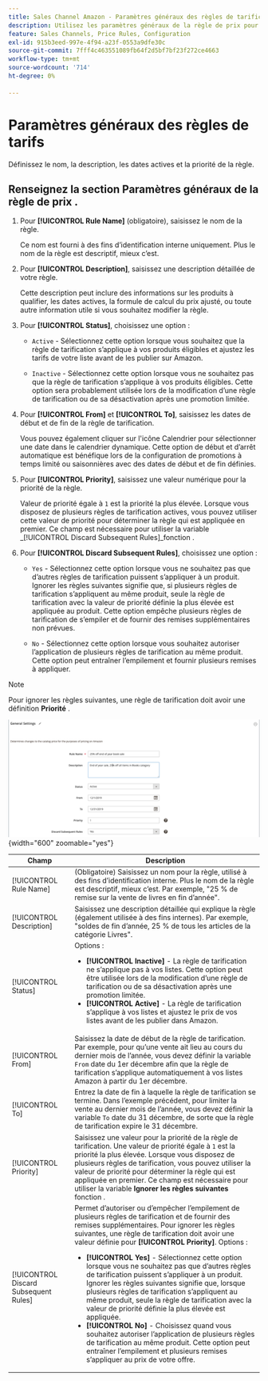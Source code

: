 ```yaml
---
title: Sales Channel Amazon - Paramètres généraux des règles de tarification
description: Utilisez les paramètres généraux de la règle de prix pour définir les caractéristiques principales d’une règle de prix de vente.
feature: Sales Channels, Price Rules, Configuration
exl-id: 915b3eed-997e-4f94-a23f-0553a9dfe30c
source-git-commit: 7fff4c463551089fb64f2d5bf7bf23f272ce4663
workflow-type: tm+mt
source-wordcount: '714'
ht-degree: 0%

---
```


# Paramètres généraux des règles de tarifs

Définissez le nom, la description, les dates actives et la priorité de la règle.

## Renseignez la section Paramètres généraux de la règle de prix .

1. Pour **[!UICONTROL Rule Name]** (obligatoire), saisissez le nom de la règle.

   Ce nom est fourni à des fins d’identification interne uniquement. Plus le nom de la règle est descriptif, mieux c’est.

1. Pour **[!UICONTROL Description]**, saisissez une description détaillée de votre règle.

   Cette description peut inclure des informations sur les produits à qualifier, les dates actives, la formule de calcul du prix ajusté, ou toute autre information utile si vous souhaitez modifier la règle.

1. Pour **[!UICONTROL Status]**, choisissez une option :

   - `Active` - Sélectionnez cette option lorsque vous souhaitez que la règle de tarification s’applique à vos produits éligibles et ajustez les tarifs de votre liste avant de les publier sur Amazon.

   - `Inactive` - Sélectionnez cette option lorsque vous ne souhaitez pas que la règle de tarification s’applique à vos produits éligibles. Cette option sera probablement utilisée lors de la modification d’une règle de tarification ou de sa désactivation après une promotion limitée.

1. Pour **[!UICONTROL From]** et **[!UICONTROL To]**, saisissez les dates de début et de fin de la règle de tarification.

   Vous pouvez également cliquer sur l&#39;icône Calendrier pour sélectionner une date dans le calendrier dynamique. Cette option de début et d’arrêt automatique est bénéfique lors de la configuration de promotions à temps limité ou saisonnières avec des dates de début et de fin définies.

1. Pour **[!UICONTROL Priority]**, saisissez une valeur numérique pour la priorité de la règle.

   Valeur de priorité égale à `1` est la priorité la plus élevée. Lorsque vous disposez de plusieurs règles de tarification actives, vous pouvez utiliser cette valeur de priorité pour déterminer la règle qui est appliquée en premier. Ce champ est nécessaire pour utiliser la variable _[!UICONTROL Discard Subsequent Rules]_fonction .

1. Pour **[!UICONTROL Discard Subsequent Rules]**, choisissez une option :

   - `Yes` - Sélectionnez cette option lorsque vous ne souhaitez pas que d’autres règles de tarification puissent s’appliquer à un produit. Ignorer les règles suivantes signifie que, si plusieurs règles de tarification s’appliquent au même produit, seule la règle de tarification avec la valeur de priorité définie la plus élevée est appliquée au produit. Cette option empêche plusieurs règles de tarification de s’empiler et de fournir des remises supplémentaires non prévues.

   - `No` - Sélectionnez cette option lorsque vous souhaitez autoriser l’application de plusieurs règles de tarification au même produit. Cette option peut entraîner l’empilement et fournir plusieurs remises à appliquer.

>[!NOTE]
>
>Pour ignorer les règles suivantes, une règle de tarification doit avoir une définition **Priorité** .

![Paramètres généraux des règles de tarifs](assets/amazon-pricing-rule-general.png){width="600" zoomable="yes"}

| Champ | Description |
|---------------------------------------|---------------------------------------------------------------------------------------------------------------------------------------------------------------------------------------------------------------------------------------------------------------------------------------------------------------------------------------------------------------------------------------------------------------------------------------------------------------------------------------------------------------------------------------------------------------------------------------------------------------------------------------------------------------------------------------------------------------------------------------------|
| [!UICONTROL Rule Name] | (Obligatoire) Saisissez un nom pour la règle, utilisé à des fins d’identification interne. Plus le nom de la règle est descriptif, mieux c’est. Par exemple, &quot;25 % de remise sur la vente de livres en fin d’année&quot;. |
| [!UICONTROL Description] | Saisissez une description détaillée qui explique la règle (également utilisée à des fins internes). Par exemple, &quot;soldes de fin d’année, 25 % de tous les articles de la catégorie Livres&quot;. |
| [!UICONTROL Status] | Options :<ul><li>**[!UICONTROL Inactive]** - La règle de tarification ne s’applique pas à vos listes. Cette option peut être utilisée lors de la modification d’une règle de tarification ou de sa désactivation après une promotion limitée.</li><li>**[!UICONTROL Active]** - La règle de tarification s’applique à vos listes et ajustez le prix de vos listes avant de les publier dans Amazon.</li></ul> |
| [!UICONTROL From] | Saisissez la date de début de la règle de tarification. Par exemple, pour qu’une vente ait lieu au cours du dernier mois de l’année, vous devez définir la variable `From` date du 1er décembre afin que la règle de tarification s’applique automatiquement à vos listes Amazon à partir du 1er décembre. |
| [!UICONTROL To] | Entrez la date de fin à laquelle la règle de tarification se termine. Dans l’exemple précédent, pour limiter la vente au dernier mois de l’année, vous devez définir la variable `To` date du 31 décembre, de sorte que la règle de tarification expire le 31 décembre. |
| [!UICONTROL Priority] | Saisissez une valeur pour la priorité de la règle de tarification. Une valeur de priorité égale à `1` est la priorité la plus élevée. Lorsque vous disposez de plusieurs règles de tarification, vous pouvez utiliser la valeur de priorité pour déterminer la règle qui est appliquée en premier. Ce champ est nécessaire pour utiliser la variable **Ignorer les règles suivantes** fonction . |
| [!UICONTROL Discard Subsequent Rules] | Permet d’autoriser ou d’empêcher l’empilement de plusieurs règles de tarification et de fournir des remises supplémentaires. Pour ignorer les règles suivantes, une règle de tarification doit avoir une valeur définie pour **[!UICONTROL Priority]**. Options :<ul><li>**[!UICONTROL Yes]** - Sélectionnez cette option lorsque vous ne souhaitez pas que d’autres règles de tarification puissent s’appliquer à un produit. Ignorer les règles suivantes signifie que, lorsque plusieurs règles de tarification s’appliquent au même produit, seule la règle de tarification avec la valeur de priorité définie la plus élevée est appliquée.</li><li>**[!UICONTROL No]** - Choisissez quand vous souhaitez autoriser l’application de plusieurs règles de tarification au même produit. Cette option peut entraîner l’empilement et plusieurs remises s’appliquer au prix de votre offre.</li></ul> |
